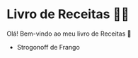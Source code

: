 # Livro de Receitas :man_cook:



Olá! Bem-vindo  ao meu livro de Receitas :wave:



-  Strogonoff de Frango
